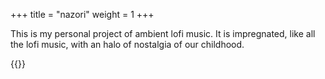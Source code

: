 +++
title = "nazori"
weight = 1
+++

This is my personal project of ambient lofi music. It is impregnated, like all the lofi music, with an halo of nostalgia of our childhood.

{{<youtube qKNfJl03xYI>}}
